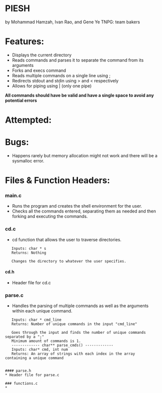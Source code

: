 # PIESH
by Mohammad Hamzah, Ivan Rao, and Gene Ye 
TNPG: team bakers

# Features:
* Displays the current directory 
* Reads commands and parses it to separate the command from its arguments
* Forks and execs command
* Reads multiple commands on a single line using ;
* Redirects stdout and stdin using > and < respectively
* Allows for piping using | (only one pipe)

**All commands should have be valid and have a single space to avoid any potential errors**

# Attempted:

# Bugs:
* Happens rarely but memory allocation might not work and there will be a sysmalloc error.

# Files & Function Headers:

### main.c
 * Runs the program and creates the shell environment for the user. 
 * Checks all the commands entered, separating them as needed and then forking and executing the commands.
  
### cd.c
 * cd function that allows the user to traverse directories.
 ```------------- void cd() -------------
    Inputs: char * s
    Returns: Nothing
    
    Changes the directory to whatever the user specifies.
 ```
#### cd.h
 * Header file for cd.c
 
### parse.c
 * Handles the parsing of multiple commands as well as the arguments within each unique command.
 ```------------- int count_cmds() -------------
    Inputs: char * cmd_line
    Returns: Number of unique commands in the input "cmd_line"
    
    Goes through the input and finds the number of unique commands separated by a ";"
    Minimum amount of commands is 1.
    ------------- char** parse_cmds() -------------
    Inputs: char* cmd, int num
    Returns: An array of strings with each index in the array containing a unique command
    
 
#### parse.h
 * Header file for parse.c
 
### functions.c
 * 

